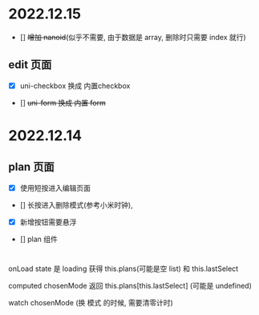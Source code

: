 # 2022.12.15
- [] ~~增加 nanoid~~(似乎不需要, 由于数据是 array, 删除时只需要 index 就行)

## edit 页面
- [x] uni-checkbox 换成 内置checkbox
- [] ~~uni-form 换成 内置 form~~

# 2022.12.14
## plan 页面
- [x] 使用短按进入编辑页面
- [] 长按进入删除模式(参考小米时钟), 
- [x] 新增按钮需要悬浮
- [] plan 组件


#
onLoad
state 是 loading
获得 this.plans(可能是空 list) 和 this.lastSelect

computed
chosenMode 返回 this.plans[this.lastSelect] (可能是 undefined)

watch
chosenMode (换 模式 的时候, 需要清零计时)

